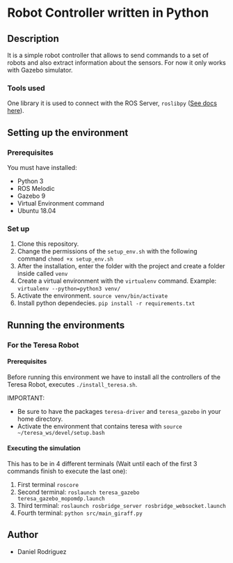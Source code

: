 # Robot Controller written in Python
## Description
It is a simple robot controller that allows to send commands to a set of robots and also extract information about the sensors. For now it only works with Gazebo simulator.
### Tools used
One library it is used to connect with the ROS Server, ```roslibpy``` ([See docs here](https://roslibpy.readthedocs.io/en/latest/reference/index.html)).
## Setting up the environment
### Prerequisites
You must have installed:
- Python 3
- ROS Melodic
- Gazebo 9
- Virtual Environment command
- Ubuntu 18.04

### Set up
1) Clone this repository.
2) Change the permissions of the ```setup_env.sh``` with the following command ```chmod +x setup_env.sh```
3) After the installation, enter the folder with the project and create a folder inside called ```venv```
4) Create a virtual environment with the ```virtualenv``` command. Example: ```virtualenv --python=python3 venv/```
5) Activate the environment. ```source venv/bin/activate```
6) Install python dependecies. ```pip install -r requirements.txt```

## Running the environments
### For the Teresa Robot
#### Prerequisites
Before running this environment we have to install all the controllers of the Teresa Robot, executes ```./install_teresa.sh```. 

IMPORTANT: 
- Be sure to have the packages ```teresa-driver``` and ```teresa_gazebo``` in your home directory.
- Activate the environment that contains teresa with ```source ~/teresa_ws/devel/setup.bash```


#### Executing the simulation
This has to be in 4 different terminals (Wait until each of the first 3 commands finish to execute the last one):
1) First terminal ```roscore```
2) Second terminal: ```roslaunch teresa_gazebo teresa_gazebo_mopomdp.launch```
3) Third terminal: ```roslaunch rosbridge_server rosbridge_websocket.launch```
4) Fourth terminal: ```python src/main_giraff.py```

## Author
- Daniel Rodriguez